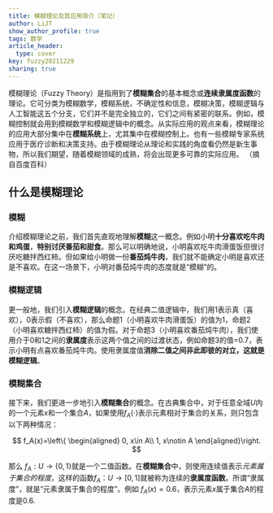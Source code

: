 ```yaml
---
title: 模糊理论及其应用简介（笔记）
author: LiJT
show_author_profile: true
tags: 数学
article_header:
  type: cover
key: fuzzy20211229
sharing: true
---
```


模糊理论（Fuzzy Theory）是指用到了**模糊集合**的基本概念或**连续隶属度函数**的理论。它可分类为模糊数学，模糊系统，不确定性和信息，模糊决策，模糊逻辑与人工智能这五个分支，它们并不是完全独立的，它们之间有紧密的联系。例如，模糊控制就会用到模糊数学和模糊逻辑中的概念。从实际应用的观点来看，模糊理论的应用大部分集中在**模糊系统**上，尤其集中在模糊控制上。也有一些模糊专家系统应用于医疗诊断和决策支持。由于模糊理论从理论和实践的角度看仍然是新生事物，所以我们期望，随着模糊领域的成熟，将会出现更多可靠的实际应用。 （摘自百度百科）

<!--more-->
## 什么是模糊理论

### 模糊

介绍模糊理论之前，我们首先直观地理解**模糊**这一概念。例如小明**十分喜欢吃牛肉和鸡蛋**，**特别讨厌番茄和甜食**。那么可以明确地说，小明喜欢吃牛肉滑蛋饭但很讨厌吃糖拌西红柿。但如果给小明做一份**番茄炖牛肉**，我们就不能确定小明是喜欢还是不喜欢。在这一场景下，小明对番茄炖牛肉的态度就是“模糊”的。

### 模糊逻辑

更一般地，我们引入**模糊逻辑**的概念。在经典二值逻辑中，我们用1表示真（喜欢），0表示假（不喜欢），那么命题1（小明喜欢牛肉滑蛋饭）的值为1，命题2（小明喜欢糖拌西红柿）的值为假。对于命题3（小明喜欢番茄炖牛肉），我们使用介于0和1之间的**隶属度**表示这两个值之间的过渡状态，例如命题3的值=0.7，表示小明有点喜欢番茄炖牛肉。使用隶属度值**消除二值之间非此即彼的对立，这就是模糊逻辑**。

### 模糊集合

接下来，我们更进一步地引入**模糊集合**的概念。在古典集合中，对于任意全域$U$内的一个元素$x$和一个集合$A$，如果使用$f_A(\cdot)$表示元素相对于集合的关系，则只包含以下两种情况：

$$
f_A(x)=\left\{
\begin{aligned}
0, x\in A\\
1, x\notin A
\end{aligned}\right.
$$

那么 $f_A:U\to\{0,1\}$就是一个二值函数。在**模糊集合**中，则使用连续值表示*元素属于集合的程度*，这样的函数$f_A：U\to[0,1]$就被称为连续的**隶属度函数**。所谓“隶属度”，就是“元素隶属于集合的程度”。例如 $f_A(x)=0.6$，表示元素$x$属于集合$A$的程度是0.6.